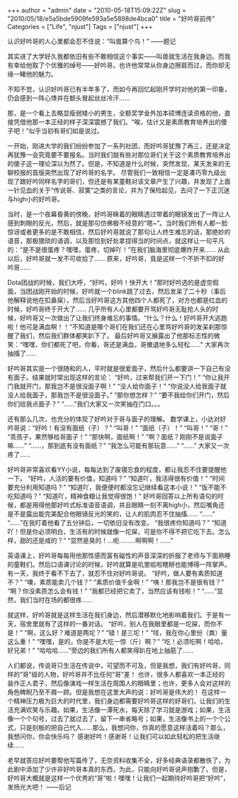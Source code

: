 +++
author = "admin"
date = "2010-05-18T15:09:22Z"
slug = "2010/05/18/e5a5bde5909fe593a5e5898de4bca0"
title = "好吟哥前传"
Categories = ["Life", "njust"]
Tags = ["njust"]
+++

认识好吟哥的人心里都会忍不住说：“叫兽算个鸟！”               ——题记

其实进了大学好久我都依旧有些不敢相信这个事实——叫兽就生活在我身边。而我有幸给他取了个优雅的绰号——好吟哥。也许他常常从你身边擦肩而过，而你却无缘一睹他的魅力。

不知不觉，认识好吟哥已有半年多了，而如今再回忆起刚开学时对他的第一印象，仍会感到一阵心悸并在额头冒起丝丝冷汗……

那，是一个看上去略显瘦弱矮小的男生，全额奖学金外加本硕博连读资格的他，直接凭借他那一本正经的样子深深震撼了我们。“唉，估计又是素质教育培养出的傻子吧！”似乎当初有哥们如是说过。

一开始，刚进大学的我们纷纷参加了一系列社团，而好吟哥犹豫了再三，还是决定再犹豫一会究竟要不要报名。当时我们就有些对那位哥们关于这个素质教育培养出的傻子这一理论深以为然了。但是，不知道是什么时候，突然发现，某天发来的无聊校报的首版突然出现了好吟哥的名字。
尽管我们一致相信一定是凑巧零九级出现了跟好吟同样名字的哥们，但还是有某童鞋对该文章产生了兴趣，并发现了上面一针见血的关于“传说哥、寂寞”之类的言论，并为了保险起见，去问了一下正沉迷与high小的好吟哥。

当时，是一个夜幕昏黄的傍晚，好吟哥眯着的眼睛透过带着的眼镜发出了一阵让人感到刺眼的反光，然后，就是那句仿佛极不经意的“嗯~”。当时我们所有人都一脸惊讶或者更多的是不敢相信，然后好吟哥就说了那句让人终生难忘的话，那绝妙的语音，那极猥琐的语调，以及那恰到好处拿捏得当的时间点，就这样让一句平凡的：“是不是很蛋疼？嘿嘿，蛋疼，切掉吖！”在我们脑海里彻底爆炸开来……
从此以后，好吟哥就一发不可收拾了……
原来，好吟哥，竟是这样一个不折不扣的好吟哥……
 
Dota团战的时候，我们大呼，“好吟，好吟！快开大！”那时好吟选的是虚空假面，当团战刚开始的时候，好吟就一个blink跳了过去，然后发呆了二十秒（事后他解释说他在扣鼻屎），然后当好吟哥这方其他四个人都死了，对方也都是红血的时候，好吟哥终于开大了……
几乎所有人心里都要开骂好吟哥无耻抢人头的时候，好吟哥又一次做出了让我们终身难忘的事情。“什么？什么！好吟哥开大逃跑啦！他可是满血啊！！”不知道是哪个哥们在我们还在心里骂好吟哥的发呆刹那惊醒了我们，然后我们群体都笑趴下了。
最后好吟哥又展露出了他那标志性的微笑：“嘿嘿，你们都死了吧，你看，哥还是满血，哥撤退地多么轻松……”
大家再次抽搐了……
 
好吟哥其实是一个很随和的人，平时就是很爱面子，然后什么都要讲一下自己有没有面子。结果就时常出现这样的言论：
“好吟，过来帮我们开一下门！”
“你让我开门我就开门，那我岂不是很没面子啊！”
“没人给你面子！”
“你说没人给我面子就没人给我面子，那我岂不是很没面子。”
“那你想怎样？”
“要不我给你们开门，然后你们给我点面子？”
“……”我们大家又一次笑抽在门口。。。
 
还有那么几次，也充分的体现了好吟对于哥与面子的理解。
数学课上，小达对好吟哥说：“好吟！有没有面纸（子）？”
“叫哥！”
“面纸（子）！”
“叫哥！”
“哥！”
“乖孩子，果然够给哥面子！”
“那快啊，面纸啊！”
“啊？面纸？刚刚不是说面子嘛……”
“……，那到底有没有面纸？”
“我怎么可能有那玩意……”
“……”
大家又一次疼了……
 
好吟哥非常喜欢看YY小说，每每达到了废寝忘食的程度，都让我忍不住要提醒他一下。
“好吟，人活的要有价值，知道吗？”
“知道吖，我活得很有价值！”
“时间要充分利用知道吗？”
“知道吖，我便便时都没忘记继续看这本小说！”
“饭不能不吃知道吗？”
“知道吖，精神食粮让我觉得很饱！”
好吟哥回答以上所有语句的时候，都是用得他那好吟式标准语音语调，并且眼睛一刻不离high小，然后嘴角还是不是露出能完美配合他眼镜反光的笑的，让人的肌肉忍不住抽搐……
“……”
“……”在我盯着他看了五分钟后，一切依旧没有改变。
“我很疼你知道吗？”
“知道吖！但是你必须明白，生活有的时候就像一坨屎，可是你不得不把它吃下去。怎么样，甜的还是咸的？”
“显然是臭的！…呃………啊啊啊！……”
 
英语课上，好吟哥每每用他那性感而富有磁性的声音深深的折服了老师与下面熟睡的童鞋们。然后口语课讨论的时候，好吟就算是叽里呱啦瞎掰也能博得一阵掌声。有一天，我终于看不下去了，就忍不住对好吟哥说。
“好吟，做人要有素质知道不？”
“噢，素质能卖几个钱？”
“素质价值千金啊！”
“咦！那我岂不是很有钱？”
“啊？你没素质怎么会有钱！”
“我都已经把它卖了，当然应该有钱啦！”
“……”显然，我们当时在场的都很疼……
 
就这样，好吟哥就是这样生活在我们身边，然后潜移默化地影响着我们。于是有一天，宿舍里就有了这样的一番对话。
“好吟，别人在我眼里都是一坨屎，而你不是！”
“啊，这么好？难道是两坨？”
“错！是三坨！”
“哇，我在你心里份（粪）量这么重！”
“嘿嘿，是的，你是不是大吃一惊（斤）啊？”
“吃！必须吃啊！哈哈，好兄弟！”
“哈哈哈……”旁边的我们所有人都笑得趴在地上抽筋了……
 
人们都说，传说哥只生活在传说中，可望而不可及，但是我想，我们有好吟哥，同样的“哥”级的人物，好吟哥并不比任何“哥”差！
也许，很多人都喜欢一本正经的装作正人君子，然后像演戏一样生活在周围人的眼睛里；也许，更多人会对这样的角色睥睨乃至不屑一顾。但是我想在这里大声的说：好吟哥是伟大的！
在这样一个精神压力极为巨大的时代里，我们身边都需要好吟哥这样的好哥们，让我们的生活充满欢笑与乐趣。如果，生活像一潭死水，每天除了学习就是游戏；如果，生活像一个个句号，过去了就过去了，留下一串省略号；如果，生活像书上的一个个公式，只是刻板的把自己代入……那么，我想问你，你真的愿意这样活着吗？那么，我想问你，你会快乐吗？
感谢好吟！感谢哥！让我们可以如此轻松的把生活继续……
 
 
老早就答应好吟要帮他写篇传了，无奈资料收集不全，好多经典语录都散佚了，为此剧中添加了少许非好吟哥本真的东西，为此，只能向好吟哥说声抱歉了。但是，好吟哥大概就是这样一个优秀的“哥”啦！嘿嘿！让我们一起期待好吟哥把“好吟”，发扬光大吧！
                                                          ——后记
